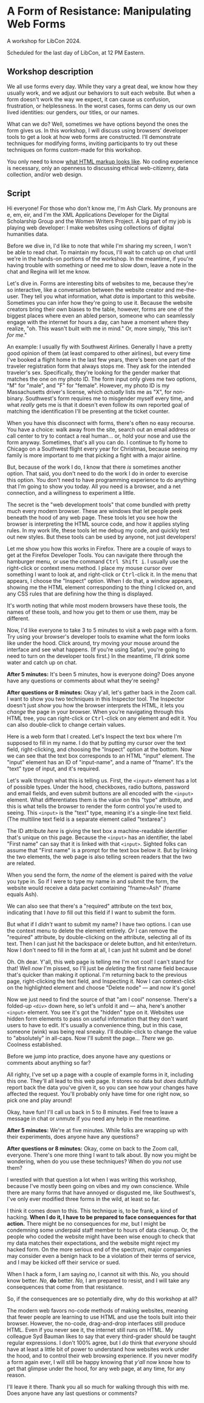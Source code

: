 # A Form of Resistance: Manipulating Web Forms

A workshop for LibCon 2024.

Scheduled for the last day of LibCon, at 12 PM Eastern.

## Workshop description

We all use forms every day. While they vary a great deal, we know how they usually work, and we adjust our behaviors to suit each website. But when a form doesn't work the way we expect, it can cause us confusion, frustration, or helplessness. In the worst cases, forms can deny us our own lived identities: our genders, our titles, or our names.

What can we do? Well, sometimes we have options beyond the ones the form gives us. In this workshop, I will discuss using browsers’ developer tools to get a look at how web forms are constructed. I’ll demonstrate techniques for modifying forms, inviting participants to try out these techniques on forms custom-made for this workshop.

You only need to know [what HTML markup looks like](https://gist.github.com/amclark42/ace2c44b1c987d91fb5a79eefad34662). No coding experience is necessary, only an openness to discussing ethical web-citizenry, data collection, and/or web design.

## Script

Hi everyone! For those who don't know me, I'm Ash Clark. My pronouns are e, em, eir, and I'm the XML Applications Developer for the Digital Scholarship Group and the Women Writers Project. A big part of my job is playing web developer: I make websites using collections of digital humanities data.

Before we dive in, I'd like to note that while I'm sharing my screen, I won't be able to read chat. To maintain my focus, I'll wait to catch up on chat until we're in the hands-on portions of the workshop. In the meantime, if you're having trouble with something or need me to slow down, leave a note in the chat and Regina will let me know.

Let's dive in. Forms are interesting bits of websites to me, because they're so interactive, like a conversation between the website creator and me-the-user. They tell you what information, what *data* is important to this website. Sometimes you can infer how they're going to use it. Because the website creators bring their own biases to the table, however, forms are one of the biggest places where even an abled person, someone who can seamlessly engage with the internet for hours a day, can have a moment where they realize, "oh. This wasn't built with me in mind." Or, more simply, "this isn't *for me*."

An example: I usually fly with Southwest Airlines. Generally I have a pretty good opinion of them (at least compared to other airlines), but every time I've booked a flight home in the last few years, there's been one part of the traveler registration form that always stops me. They ask for the intended traveler's sex. Specifically, they're looking for the gender marker that matches the one on my photo ID. The form input only gives me two options, "M" for "male", and "F" for "female". However, my photo ID is my Massachusetts driver's license, which *actually* lists me as "X", for non-binary. Southwest's form requires me to misgender myself every time, and what *really* gets me is that it doesn't even follow its own reported goal of matching the identification I'll be presenting at the ticket counter.

When you have this disconnect with forms, there's often no easy recourse. You have a choice: walk away from the site, search out an email address or call center to try to contact a real human... or, hold your nose and use the form anyway. Sometimes, that's all you can do. I continue to fly home to Chicago on a Southwest flight every year for Christmas, because seeing my family is more important to me that picking a fight with a major airline.

But, because of the work I do, I know that there *is* sometimes another option. That said, you don't need to do the work I do in order to exercise this option. You don't need to have programming experience to do anything that I'm going to show you today. All you need is a browser, and a net connection, and a willingness to experiment a little.

The secret is the "web development tools" that come bundled with pretty much every modern browser. These are windows that let people peek beneath the hood of any web page. These tools let you see how the browser is interpreting the HTML source code, and how it applies styling rules. In my work life, these tools let me debug my code, and quickly test out new styles. But these tools can be used by anyone, not just developers!

Let me show you how this works in Firefox. There are a couple of ways to get at the Firefox Developer Tools. You can navigate there through the hamburger menu, or use the command <kbd>Ctrl Shift i</kbd>. I usually use the right-click or context menu method. I place my mouse cursor over something I want to look at, and right-click or <kbd>Ctrl</kbd>-click it. In the menu that appears, I choose the "Inspect" option. When I do that, a window appears, showing me the HTML element corresponding to the thing I clicked on, and any CSS rules that are defining how the thing is displayed.

It's worth noting that while most modern browsers have these tools, the names of these tools, and how you get to them or use them, may be different.

Now, I'd like everyone to take 3 to 5 minutes to visit a web page with a form. Try using your browser's developer tools to examine what the form looks like under the hood. Click around, try moving your mouse around the interface and see what happens. (If you're using Safari, you're going to need to turn on the developer tools first.) In the meantime, I'll drink some water and catch up on chat.

<!-- above was 5 min -->

**After 5 minutes:** It's been 5 minutes, how is everyone doing? Does anyone have any questions or comments about what they're seeing?

**After questions or 8 minutes:** Okay y'all, let's gather back in the Zoom call. I want to show you two techniques in this Inspector tool. The Inspector doesn't just *show* you how the browser interprets the HTML, it lets you *change* the page in your browser. When you're navigating through this HTML tree, you can right-click or <kbd>Ctrl</kbd>-click on any element and edit it. You can also double-click to change certain values. <!-- I should gloss elements and attributes -->

Here is a web form that I created. Let's Inspect the text box where I'm supposed to fill in my name. I do that by putting my cursor over the text field, right-clicking, and choosing the "Inspect" option at the bottom. Now we can see that the text box corresponds to an HTML "input" element. The "input" element has an ID of "input-name", and a name of "fname". It's the "text" type of input, and it's required.

Let's walk through what this is telling us. First, the `<input>` element has a lot of possible types. Under the hood, checkboxes, radio buttons, password and email fields, and even submit buttons are all encoded with the `<input>` element. What differentiates them is the value on this "type" attribute, and this is what tells the browser to render the form control you're used to seeing. This `<input>` is the "text" type, meaning it's a single-line text field. (The multiline text field is a separate element called "textarea".)

<!-- https://developer.mozilla.org/en-US/docs/Web/HTML/Element/Input -->

The ID attribute *here* is giving the text box a machine-readable identifier that's unique on this page. Because the `<input>` has an identifier, the label "First name" can say that it is linked with that `<input>`. Sighted folks can assume that "First name" is a prompt for the text box below it. But by linking the two elements, the web page is also telling screen readers that the two are related.

When you send the form, the *name* of the element is paired with the *value* you type in. So if I were to type my name in and submit the form, the website would receive a data packet containing "fname=Ash" (fname equals Ash).

We can also see that there's a "required" attribute on the text box, indicating that I *have to* fill out this field if I want to submit the form.

But what if I *didn't* want to submit my name? I have two options. I can use the context menu to delete the element entirely. *Or* I can remove the "required" attribute, by double-clicking on the attribute, selecting all of its text. Then I can just hit the backspace or delete button, and hit enter/return. Now I don't need to fill in the form at all, I can just hit submit and be done!

Oh. Oh dear. Y'all, this web page is telling me I'm not cool! I can't stand for that! Well *now* I'm pissed, so I'll just be *deleting* the first name field because that's quicker than making it optional. I'm returning back to the previous page, right-clicking the text field, and Inspecting it. Now I can context-click on the highlighted element and choose "Delete node" — and now it's gone!

Now we just need to find the source of that "am I cool" nonsense. There's a folded-up `<div>` down here, so let's unfold it and — aha, here's another `<input>` element. You see it's got the "hidden" type on it. Websites use hidden form elements to pass on useful information that they don't want users to have to edit. It's usually a convenience thing, but in this case, someone (wink) was being real sneaky. I'll double-click to change the value to "absolutely" in all-caps. Now I'll submit the page... *There* we go. Coolness established.

Before we jump into practice, does anyone have any questions or comments about anything so far?

<!-- above was 5 min -->

All righty, I've set up a page with a couple of example forms in it, including this one. They'll all lead to this web page. It stores no data but *does* dutifully report back the data you've given it, so you can see how your changes have affected the request. You'll probably only have time for one right now, so pick one and play around!

Okay, have fun! I'll call us back in 5 to 8 minutes. Feel free to leave a message in chat or unmute if you need any help in the meantime.

<!-- above was 1 min -->

**After 5 minutes:** We're at five minutes. While folks are wrapping up with their experiments, does anyone have any questions?

**After questions or 8 minutes:** Okay, come on back to the Zoom call, everyone. There's one more thing I want to talk about. By now you might be wondering, when do you use these techniques? When do you *not* use them?

I wrestled with that question a lot when I was writing this workshop, because I've mostly been going on vibes and my own conscience. While there are many forms that have annoyed or disgusted me, like Southwest's, I've only ever modified three forms in the wild, at least so far.

I think it comes down to this. This technique is, to be frank, a kind of hacking. **When I do it, I have to be prepared to face consequences for that action.** There might be no consequences for *me*, but I might be condemning some underpaid staff member to hours of data cleanup. Or, the people who coded the website might have been wise enough to check that my data matches their expectations, and the website might reject my hacked form. On the more serious end of the spectrum, major companies may consider even a benign hack to be a violation of their terms of service, and I may be kicked off their service or sued.

When I hack a form, I am saying *no*, I cannot sit with this. *No,* you should know better. *No,* **do** better. *No,* I am prepared to resist, and I will take any consequences that come from that resistance.

So, if the consequences are so potentially dire, why do this workshop at all?

The modern web favors no-code methods of making websites, meaning that fewer people are learning to use HTML and use the tools built into their browser. However, the no-code, drag-and-drop interfaces still produce HTML. Even if you never see it, the internet still runs on HTML. My colleague Syd Bauman likes to say that every third-grader should be taught regular expressions. I don't 100% agree, but I *do* think that *everyone* should have at least a little bit of power to understand how websites work under the hood, and to control their web browsing experience. If you never modify a form again ever, I will still be happy knowing that *y'all* now know how to get that glimpse under the hood, for any web page, at any time, for any reason.

I'll leave it there. Thank you all so much for walking through this with me. Does anyone have any last questions or comments?
